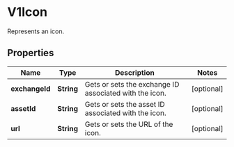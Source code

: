 

# V1Icon

Represents an icon.

## Properties

| Name | Type | Description | Notes |
|------------ | ------------- | ------------- | -------------|
|**exchangeId** | **String** | Gets or sets the exchange ID associated with the icon. |  [optional] |
|**assetId** | **String** | Gets or sets the asset ID associated with the icon. |  [optional] |
|**url** | **String** | Gets or sets the URL of the icon. |  [optional] |



